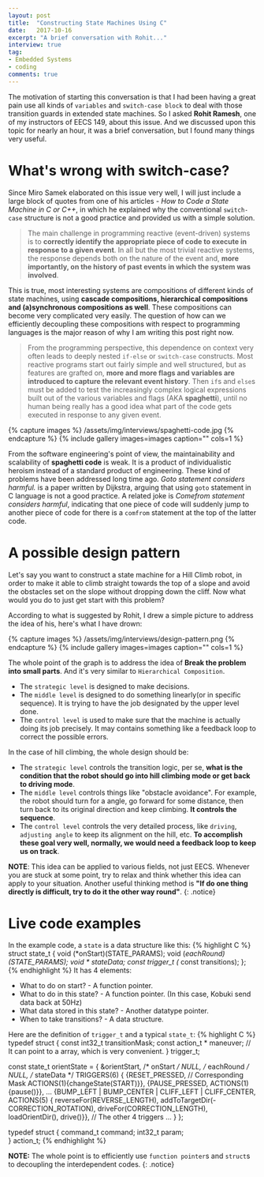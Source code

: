 ```yaml
---
layout: post
title:  "Constructing State Machines Using C"
date:   2017-10-16
excerpt: "A brief conversation with Rohit..."
interview: true
tag:
- Embedded Systems
- coding
comments: true
---
```


The motivation of starting this conversation is that I had been having a great pain use all kinds of `variables` and `switch-case block` to deal with those transition guards in extended state machines. So I asked **Rohit Ramesh**, one of my instructors of EECS 149, about this issue. And we discussed upon this topic for nearly an hour, it was a brief conversation, but I found many things very useful.

# What's wrong with switch-case?
Since Miro Samek elaborated on this issue very well, I will just include a large block of quotes from one of his articles - *How to Code a State Machine in C or C++*, in which he explained why the conventional `switch-case` structure is not a good practice and provided us with a simple solution.

> The main challenge in programming reactive (event-driven) systems is to **correctly identify the appropriate piece of code to execute in response to a given event**. In all but the most trivial reactive systems, the response depends both on the nature of the event and, **more importantly, on the history of past events in which the system was involved**.

This is true, most interesting systems are compositions of different kinds of state machines, using **cascade compositions, hierarchical compositions and (a)synchronous compositions as well**. These compositions can become very complicated very easily. The question of how can we efficiently decoupling these compositions with respect to programming languages is the major reason of why I am writing this post right now.

> From the programming perspective, this dependence on context very often leads to deeply nested `if-else` or `switch-case` constructs. Most reactive programs start out fairly simple and well structured, but as features are grafted on, **more and more flags and variables are introduced to capture the relevant event history**. Then `if`s and `else`s must be added to test the increasingly complex logical expressions built out of the various variables and flags (AKA **spaghetti**), until no human being really has a good idea what part of the code gets executed in response to any given event.

{% capture images %}
/assets/img/interviews/spaghetti-code.jpg
{% endcapture %}
{% include gallery images=images caption="" cols=1 %}

From the software engineering's point of view, the maintainability and scalability of **spaghetti code** is weak. It is a product of individualistic heroism instead of a standard product of engineering. These kind of problems have been addressed long time ago. *Goto statement considers harmful.* is a paper written by Dijkstra, arguing that using `goto` statement in C language is not a good practice. A related joke is *Comefrom statement considers harmful*, indicating that one piece of code will suddenly jump to another piece of code for there is a `comfrom` statement at the top of the latter code.

# A possible design pattern

Let's say you want to construct a state machine for a Hill Climb robot, in order to make it able to climb straight towards the top of a slope and avoid the obstacles set on the slope without dropping down the cliff. Now what would you do to just get start with this problem?

According to what is suggested by Rohit, I drew a simple picture to address the idea of his, here's what I have drown:

{% capture images %}
/assets/img/interviews/design-pattern.png
{% endcapture %}
{% include gallery images=images caption="" cols=1 %}

The whole point of the graph is to address the idea of **Break the problem into small parts**. And it's very similar to `Hierarchical Composition`.

* The `strategic level` is designed to make decisions.
* The `middle level` is designed to do something linearly(or in specific sequence). It is trying to have the job designated by the upper level done.
* The `control level` is used to make sure that the machine is actually doing its job precisely. It may contains something like a feedback loop to correct the possible errors. 

In the case of hill climbing, the whole design should be:
* The `strategic level` controls the transition logic, per se, **what is the condition that the robot should go into hill climbing mode or get back to driving mode**.
* The `middle level` controls things like "obstacle avoidance". For example, the robot should turn for a angle, go forward for some distance, then turn back to its original direction and keep climbing. **It controls the sequence**.
* The `control level` controls the very detailed process, like `driving`, `adjusting angle` to keep its alignment on the hill, etc. **To accomplish these goal very well, normally, we would need a feedback loop to keep us on track**.

**NOTE**: This idea can be applied to various fields, not just EECS. Whenever you are stuck at some point, try to relax and think whether this idea can apply to your situation. Another useful thinking method is **"If do one thing directly is difficult, try to do it the other way round"**.
{: .notice}

# Live code examples
In the example code, a `state` is a data structure like this:
{% highlight C %}
struct state_t {
	void (*onStart)(STATE_PARAMS);
	void (*eachRound)(STATE_PARAMS);
    	void * stateData;
	const trigger_t (* const transitions);
};
{% endhighlight %}
It has 4 elements:

* What to do on start? - A function pointer.
* What to do in this state? - A function pointer. (In this case, Kobuki send data back at 50Hz)
* What data stored in this state? - Another datatype pointer.
* When to take transitions? - A data structure.

Here are the definition of `trigger_t` and a typical `state_t`:
{% highlight C %}
typedef struct {
	const int32_t transitionMask;
	const action_t * maneuver; // It can point to a array, which is very convenient.
} trigger_t;

const state_t orientState = {
	&orientStart, /* onStart */
	NULL, /* eachRound */ 
	NULL, /* stateData */
	TRIGGERS(6) {
		{RESET_PRESSED, // Corresponding Mask
			ACTIONS(1){changeState(START)}},
		{PAUSE_PRESSED,
			ACTIONS(1){pause()}},
		...
		{BUMP_LEFT | BUMP_CENTER | CLIFF_LEFT | CLIFF_CENTER,
			ACTIONS(5) {
				reverseFor(REVERSE_LENGTH),
				addToTargetDir(-CORRECTION_ROTATION),
				driveFor(CORRECTION_LENGTH),
				loadOrientDir(),
				drive()}},
		// The other 4 triggers
		...
	}
};

typedef struct {
	command_t command;
	int32_t   param;	
} action_t;
{% endhighlight %}

**NOTE:** The whole point is to efficiently use `function pointer`s and `struct`s to decoupling the interdependent codes.
{: .notice}